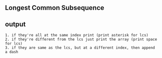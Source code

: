 ## Longest Common Subsequence

## output
    1. if they're all at the same index print (print asterisk for lcs)
    2. if they're different from the lcs just print the array (print space for lcs)
    3. if they are same as the lcs, but at a different index, then append a dash